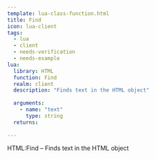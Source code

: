 ```yaml
---
template: lua-class-function.html
title: Find
icon: lua-client
tags:
  - lua
  - client
  - needs-verification
  - needs-example
lua:
  library: HTML
  function: Find
  realm: client
  description: "Finds text in the HTML object"
  
  arguments:
    - name: "text"
      type: string
  returns:
    
---
```


<div class="lua__search__keywords">
HTML:Find &#x2013; Finds text in the HTML object
</div>
